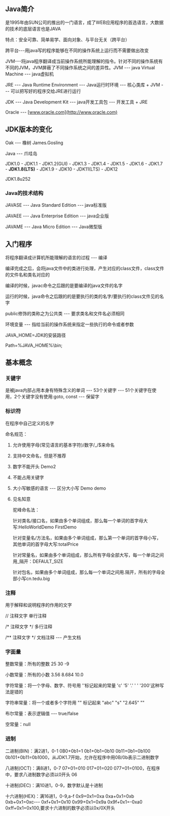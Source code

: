 ## Java简介

是1995年由SUN公司的推出的一门语言，成了WEB应用程序的首选语言，大数据的技术的底层语言也是JAVA

特点：安全可靠、简单易学、面向对象、与平台无关（跨平台）

跨平台\-\--用java写的程序能够在不同的操作系统上运行而不需要做出改变

JVM\-\--将java程序翻译成当前操作系统所能理解的指令。针对不同的操作系统有不同的JVM，JVM屏蔽了不同操作系统之间的差异性。JVM
\-\-- java Virtual Machine \-\-- java虚拟机

JRE \-\-- Java Runtime Environment \-\-- Java运行时环境 \-\-- 核心类库 +
JVM \-\-- 可以把写好的程序交给JRE进行运行

JDK \-\-- Java Development Kit \-\-- java开发工具包 \-\-- 开发工具 + JRE

Oracle \-\-- [www.oracle.com](http://www.oracle.com)

## JDK版本的变化

Oak \-\-- 橡树 James.Gosling

Java \-\-- 爪哇岛

JDK1.0 - JDK1.1 - JDK1.2(GUI) - JDK1.3 - JDK1.4 - JDK1.5 - JDK1.6 -
JDK1.7 - **JDK1.8(LTS)** - JDK1.9 - JDK10 - JDK11(LTS) - JDK12

JDK1.8u252

### Java的技术结构

JAVASE \-\-- Java Standard Edition \-\-- java标准版

JAVAEE \-\-- Java Enterprise Edition \-\-- java企业版

JAVAME \-\-- Java Micro Edition \-\-- Java微型版

## 入门程序

将程序翻译成计算机所能理解的语言的过程 \-\-- 编译

编译完成之后，会将java文件中的类进行处理，产生对应的class文件，class文件的文件名和类名对应的

编译的时候，javac命令之后跟的是要编译的java文件的名字

运行的时候，java命令之后跟的的是要执行的类的名字/要执行的class文件见的名字

public修饰的类称之为公共类 \-\-- 要求类名和文件名必须相同

环境变量 \-\-- 指给当前的操作系统来指定一些执行的命令或者参数

JAVA_HOME=JDK的安装路径

Path=%JAVA_HOME%\\bin;

## 基本概念

### 关键字

是被java内部占用本身有特殊含义的单词 \-\-- 53个关键字 \-\--
51个关键字在使用，2个关键字没有使用:goto, const \-\-- 保留字

### 标识符

在程序中自己定义的名字

命名规范：

1.  允许使用字母(常见语言的基本字符)/数字/\_/\$来命名

2.  支持中文命名，但是不推荐

3.  数字不能开头 Demo2

4.  不能占用关键字

5.  大小写敏感的语言 \-\-- 区分大小写 Demo demo

6.  见名知意

    驼峰命名法：

    针对类名/接口名，如果由多个单词组成，那么每一个单词的首字母大写:HelloWorldDemo
    FirstDemo

    针对变量名/方法名，如果由多个单词组成，那么第一个单词的首字母小写，其他单词的首字母大写:totalPrice

    针对常量名，如果由多个单词组成，那么所有字母全部大写，每一个单词之间用_隔开：DEFAULT_SIZE

    针对包名，如果由多个单词组成，那么每一个单词之间用.隔开，所有的字母全部小写cn.tedu.big

### 注释

用于解释和说明程序的作用的文字

// 注释文字 单行注释

/\* 注释文字 \*/ 多行注释

/\*\* 注释文字 \*/ 文档注释 \-\-- 产生文档

### 字面量

整数常量：所有的整数 25 30 -9

小数常量：所有的小数 3.56 8.684 10.0

字符常量：将一个字母、数字、符号用 ''标记起来的常量 'c' '5' '.' ' '
'200'这种写法是错的

字符串常量：将一个或者多个字符用 "" 标记起来 "abc" "s" "2.645" ""

布尔常量：表示逻辑值 \-\-- true/false

空常量：null

### 进制

二进制(BIN)：满2进1，0-1 0B0+0b1=1 0b1+0b1=0b10 0b11+0b1=0b100
0b101+0b11=0b1000，从JDK1.7开始，允许在程序中用0B/0b表示二进制数字

八进制(OCT)：满8进1，0-7 07+01=010 017+01=020
077+01=0100，在程序中，要求八进制数字必须以0开头 06

十进制(DEC)：满10进1，0-9，数字默认是十进制

十六进制(HEX)：满16进1，0-9,a-f 0x9+0x1=0xa 0xa+0x1=0xb 0xb+0x1=0xc\-\--
0xf+0x1=0x10 0x99+0x1=0x9a 0x9f+0x1=-0xa0
0xff+0x1=0x100,要求十六进制的数字必须以0x/0X开头
